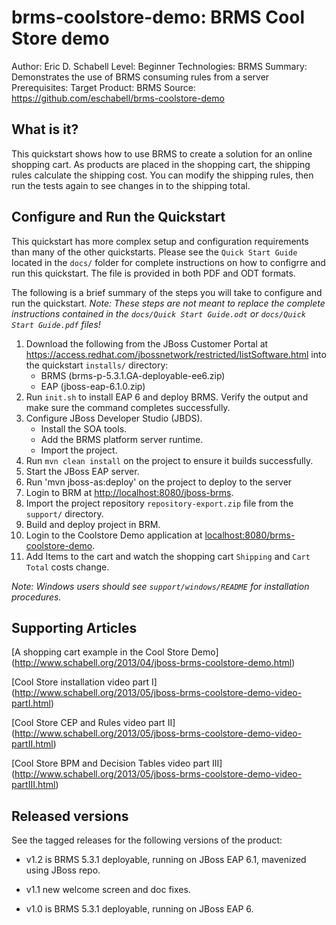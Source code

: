 brms-coolstore-demo: BRMS Cool Store demo
=========================================
Author: Eric D. Schabell
Level: Beginner
Technologies: BRMS
Summary: Demonstrates the use of BRMS consuming rules from a server
Prerequisites: 
Target Product: BRMS
Source: <https://github.com/eschabell/brms-coolstore-demo>

What is it?
-----------

This quickstart shows how to use BRMS to create a solution for an online shopping cart. As products are placed in the shopping cart, the shipping rules calculate the shipping cost. You can modify the shipping rules, then run the tests again to see changes in to the shipping total.

Configure and Run the Quickstart
-------------------

This quickstart has more complex setup and configuration requirements than many of the other quickstarts. Please see the `Quick Start Guide` located in the `docs/` folder for complete instructions on how to configrre and run this quickstart. The file is provided in both PDF and ODT formats.

The following is a brief summary of the steps you will take to configure and run the quickstart. _Note: These steps are not meant to replace the complete instructions contained in the `docs/Quick Start Guide.odt` or `docs/Quick Start Guide.pdf` files!_

1. Download the following from the JBoss Customer Portal at <https://access.redhat.com/jbossnetwork/restricted/listSoftware.html> into the quickstart `installs/` directory:
    * BRMS (brms-p-5.3.1.GA-deployable-ee6.zip)	
    * EAP (jboss-eap-6.1.0.zip)
2. Run `init.sh` to install EAP 6 and deploy BRMS. Verify the output and make sure the command completes successfully.
3. Configure JBoss Developer Studio (JBDS).
    * Install the SOA tools.
    * Add the BRMS platform server runtime.
    * Import the project.
4. Run `mvn clean install` on the project to ensure it builds successfully.
5. Start the JBoss EAP server.
6. Run 'mvn jboss-as:deploy' on the project to deploy to the server
7. Login to BRM at <http://localhost:8080/jboss-brms>.
8. Import the project repository `repository-export.zip` file from the `support/` directory.
9. Build and deploy project in BRM.
9. Login to the Coolstore Demo application at <localhost:8080/brms-coolstore-demo>.
10. Add Items to the cart and watch the shopping cart `Shipping` and `Cart Total` costs change.

_Note: Windows users should see `support/windows/README` for installation procedures._

Supporting Articles
-------------------

[A shopping cart example in the Cool Store Demo] (http://www.schabell.org/2013/04/jboss-brms-coolstore-demo.html)

[Cool Store installation video part I] (http://www.schabell.org/2013/05/jboss-brms-coolstore-demo-video-partI.html)

[Cool Store CEP and Rules video part II] (http://www.schabell.org/2013/05/jboss-brms-coolstore-demo-video-partII.html)

[Cool Store BPM and Decision Tables video part III] (http://www.schabell.org/2013/05/jboss-brms-coolstore-demo-video-partIII.html)


Released versions
-----------------

See the tagged releases for the following versions of the product:

- v1.2 is BRMS 5.3.1 deployable, running on JBoss EAP 6.1, mavenized using JBoss repo. 

- v1.1 new welcome screen and doc fixes.

- v1.0 is BRMS 5.3.1 deployable, running on JBoss EAP 6.

